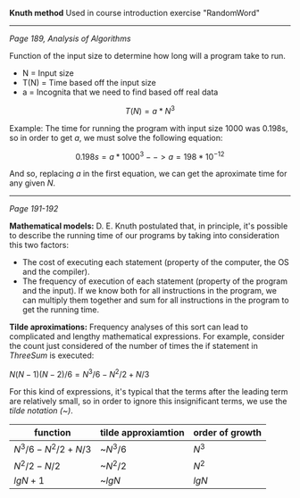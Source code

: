 **Knuth method** Used in course introduction exercise "RandomWord"



---

*Page 189, Analysis of Algorithms*

Function of the input size to determine how long will a program take to run.

- N = Input size
- T(N) = Time based off the input size
- a = Incognita that we need to find based off real data

$$
T(N) = a * N^3
$$

Example: The time for running the program with input size 1000 was 0.198s, so in order to get *a*, we must solve the following equation:

$$
0.198s = a * 1000^3 --> a = 198 * 10^{-12}
$$

And so, replacing *a* in the first equation, we can get the aproximate time for any given *N*.

---

*Page 191-192*

**Mathematical models:** D. E. Knuth postulated that, in principle, it's possible to describe the running time of our programs by taking into consideration this two factors:

- The cost of executing each statement (property of the computer, the OS and the compiler).
- The frequency of execution of each statement (property of the program and the input).
  If we know both for all instructions in the program, we can multiply them together and sum for all instructions in the 
  program to get the running time.

**Tilde aproximations:** Frequency analyses of this sort can lead to complicated and lengthy mathematical expressions. For example, consider the count just considered of the number of times the if statement in *ThreeSum* is executed:

$N (N-1)(N-2)/6 = N^3/6 - N^2/2 + N/3$

For this kind of expressions, it's typical that the terms after the leading term are relatively small, so in order to ignore this insignificant terms, we use the *tilde notation (~)*.

| function              | tilde approxiamtion | order of growth |
| --------------------- | ------------------- | --------------- |
| $N^3/6 - N^2/2 + N/3$ | ~$N^3/6$            | $N^3$           |
| $N^2/2 - N/2$         | ~$N^2/2$            | $N^2$           |
| $lgN + 1$             | ~$lgN$              | $lgN$           |



<img title="" src="file:///C:/Users/marti/Escritorio/Programmer%20Stuff/Courses/Algorithms-Part-I/Img-Apuntes/Captura%20de%20pantalla%202023-11-29%20150928.png" alt="" style="zoom:67%;">    <img title="" src="file:///C:/Users/marti/Escritorio/Programmer%20Stuff/Courses/Algorithms-Part-I/Img-Apuntes/Captura%20de%20pantalla%202023-11-29%20151028.png" alt="" style="zoom:67%;" data-align="inline">


